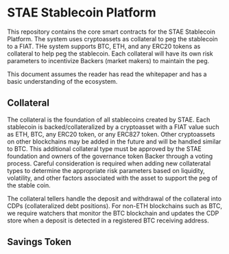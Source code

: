 <h1>STAE Stablecoin Platform</h1>	

This repository contains the core smart contracts for the STAE Stablecoin Platform. The system uses cryptoassets as collateral to peg the stablecoin to a FIAT. THe system supports BTC, ETH, and any ERC20 tokens as collateral to help peg the stablecoin. Each collateral will have its own risk parameters to incentivize Backers (market makers) to maintain the peg.

This document assumes the reader has read the whitepaper and has a basic understanding of the ecosystem.

<h2>Collateral</h2>
  
  The collateral is the foundation of all stablecoins created by STAE. Each stablecoin is backed/collateralized by a cryptoasset with a FIAT value such as ETH, BTC, any ERC20 token, or any ERC827 token. Other cryptoassets on other blockchains may be added in the future and will be handled similar to BTC. This additional collateral type must be approved by the STAE foundation and owners of the governance token Backer through a voting process. Careful consideration is required when adding new collateratal types to determine the appropriate risk parameters based on liquidity, volatility, and other factors associated with the asset to support the peg of the stable coin.
  
  The collateral tellers handle the deposit and withdrawal of the collateral into CDPs (collateralized debt positions). For non-ETH blockchains such as BTC, we require watchers that monitor the BTC blockchain and updates the CDP store when a deposit is detected in a registered BTC receiving address.
  
<h2>Savings Token</h2>

